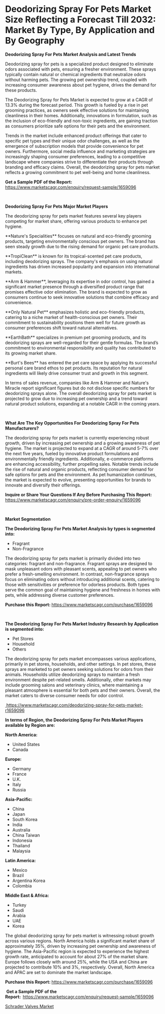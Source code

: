 <p><h1>Deodorizing Spray For Pets Market Size Reflecting a Forecast Till 2032: Market By Type, By Application and By Geography</h1></p><p><strong>Deodorizing Spray For Pets Market Analysis and Latest Trends</strong></p>
<p><p>Deodorizing spray for pets is a specialized product designed to eliminate odors associated with pets, ensuring a fresher environment. These sprays typically contain natural or chemical ingredients that neutralize odors without harming pets. The growing pet ownership trend, coupled with increasing consumer awareness about pet hygiene, drives the demand for these products. </p><p>The Deodorizing Spray for Pets Market is expected to grow at a CAGR of 13.3% during the forecast period. This growth is fueled by a rise in pet grooming practices, as owners seek effective solutions for maintaining cleanliness in their homes. Additionally, innovations in formulation, such as the inclusion of eco-friendly and non-toxic ingredients, are gaining traction as consumers prioritize safe options for their pets and the environment.</p><p>Trends in the market include enhanced product offerings that cater to specific pet types and their unique odor challenges, as well as the emergence of subscription models that provide convenience for pet owners. Furthermore, social media influence and marketing strategies are increasingly shaping consumer preferences, leading to a competitive landscape where companies strive to differentiate their products through branding and efficacy claims. Overall, the deodorizing spray for pets market reflects a growing commitment to pet well-being and home cleanliness.</p></p>
<p><strong>Get a Sample PDF of the Report:&nbsp;</strong> <a href="https://www.marketscagr.com/enquiry/request-sample/1659096?utm_campaign=2236&utm_medium=2&utm_source=Github&utm_content=ia&utm_term=06022025&utm_id=deodorizing-spray-for-pets">https://www.marketscagr.com/enquiry/request-sample/1659096</a></p>
<p>&nbsp;</p>
<p><strong>Deodorizing Spray For Pets Major Market Players</strong></p>
<p><p>The deodorizing spray for pets market features several key players competing for market share, offering various products to enhance pet hygiene. </p><p>**Nature's Specialities** focuses on natural and eco-friendly grooming products, targeting environmentally conscious pet owners. The brand has seen steady growth due to the rising demand for organic pet care products. </p><p>**TropiClean** is known for its tropical-scented pet care products, including deodorizing sprays. The company's emphasis on using natural ingredients has driven increased popularity and expansion into international markets. </p><p>**Arm & Hammer**, leveraging its expertise in odor control, has gained a significant market presence through a diversified product range that promises effective odor elimination. The brand is expected to grow as consumers continue to seek innovative solutions that combine efficacy and convenience.</p><p>**Only Natural Pet** emphasizes holistic and eco-friendly products, catering to a niche market of health-conscious pet owners. Their commitment to sustainability positions them well for future growth as consumer preferences shift toward natural alternatives.</p><p>**EarthBath** specializes in premium pet grooming products, and its deodorizing sprays are well-regarded for their gentle formulas. The brand’s commitment to environmental responsibility and quality has contributed to its growing market share.</p><p>**Burt's Bees** has entered the pet care space by applying its successful personal care brand ethos to pet products. Its reputation for natural ingredients will likely drive consumer trust and growth in this segment.</p><p>In terms of sales revenue, companies like Arm & Hammer and Nature's Miracle report significant figures but do not disclose specific numbers for deodorizing sprays alone. The overall deodorizing spray for pets market is projected to grow due to increasing pet ownership and a trend toward natural product solutions, expanding at a notable CAGR in the coming years.</p></p>
<p>&nbsp;</p>
<p><strong>What Are The Key Opportunities For Deodorizing Spray For Pets Manufacturers?</strong></p>
<p><p>The deodorizing spray for pets market is currently experiencing robust growth, driven by increasing pet ownership and a growing awareness of pet hygiene. The market is projected to expand at a CAGR of around 5-7% over the next five years, fueled by innovative product formulations and environmentally friendly ingredients. Additionally, e-commerce platforms are enhancing accessibility, further propelling sales. Notable trends include the rise of natural and organic products, reflecting consumer demand for safe options for pets and the environment. As pet humanization continues, the market is expected to evolve, presenting opportunities for brands to innovate and diversify their offerings.</p></p>
<p><strong>Inquire or Share Your Questions If Any Before Purchasing This Report:</strong> <a href="https://www.marketscagr.com/enquiry/pre-order-enquiry/1659096?utm_campaign=2236&utm_medium=2&utm_source=Github&utm_content=ia&utm_term=06022025&utm_id=deodorizing-spray-for-pets">https://www.marketscagr.com/enquiry/pre-order-enquiry/1659096</a></p>
<p>&nbsp;</p>
<p><strong>Market Segmentation</strong></p>
<p><strong>The Deodorizing Spray For Pets Market Analysis by types is segmented into:</strong></p>
<p><ul><li>Fragrant</li><li>Non-Fragrance</li></ul></p>
<p><p>The deodorizing spray for pets market is primarily divided into two categories: fragrant and non-fragrance. Fragrant sprays are designed to mask unpleasant odors with pleasant scents, appealing to pet owners who prefer a fresh-smelling environment. In contrast, non-fragrance sprays focus on eliminating odors without introducing additional scents, catering to those with sensitivities or preference for odorless products. Both types serve the common goal of maintaining hygiene and freshness in homes with pets, while addressing diverse customer preferences.</p></p>
<p><strong>Purchase this Report:&nbsp;</strong><a href="https://www.marketscagr.com/purchase/1659096?utm_campaign=2236&utm_medium=2&utm_source=Github&utm_content=ia&utm_term=06022025&utm_id=deodorizing-spray-for-pets">https://www.marketscagr.com/purchase/1659096</a></p>
<p>&nbsp;</p>
<p><strong>The Deodorizing Spray For Pets Market Industry Research by Application is segmented into:</strong></p>
<p><ul><li>Pet Stores</li><li>Household</li><li>Others</li></ul></p>
<p><p>The deodorizing spray for pets market encompasses various applications, primarily in pet stores, households, and other settings. In pet stores, these sprays are marketed to pet owners seeking solutions for odors from their animals. Households utilize deodorizing sprays to maintain a fresh environment despite pet-related smells. Additionally, other markets may include grooming salons and veterinary clinics, where maintaining a pleasant atmosphere is essential for both pets and their owners. Overall, the market caters to diverse consumer needs for odor control.</p></p>
<p><a href="https://www.marketscagr.com/deodorizing-spray-for-pets-market-r1659096?utm_campaign=2236&utm_medium=2&utm_source=Github&utm_content=ia&utm_term=06022025&utm_id=deodorizing-spray-for-pets">&nbsp;https://www.marketscagr.com/deodorizing-spray-for-pets-market-r1659096</a></p>
<p><strong>In terms of Region, the Deodorizing Spray For Pets Market Players available by Region are:</strong></p>
<p>
    <p> <strong> North America: </strong>
        <ul>
            <li>United States</li>
            <li>Canada</li>
        </ul>
        </p> 
    <p> <strong> Europe: </strong>
        <ul>
            <li>Germany</li>
            <li>France</li>
            <li>U.K.</li>
            <li>Italy</li>
            <li>Russia</li>
        </ul>
        </p> 
    <p> <strong> Asia-Pacific: </strong>
        <ul>
            <li>China</li>
            <li>Japan</li>
            <li>South Korea</li>
            <li>India</li>
            <li>Australia</li>
            <li>China Taiwan</li>
            <li>Indonesia</li>
            <li>Thailand</li>
            <li>Malaysia</li>
        </ul>
        </p> 
    <p> <strong> Latin America: </strong>
        <ul>
            <li>Mexico</li>
            <li>Brazil</li>
            <li>Argentina Korea</li>
            <li>Colombia</li>
        </ul>
        </p> 
    <p> <strong> Middle East & Africa: </strong>
        <ul>
            <li>Turkey</li>
            <li>Saudi</li>
            <li>Arabia</li>
            <li>UAE</li>
            <li>Korea</li>
        </ul>
    </p>
    </p>
<p><p>The global deodorizing spray for pets market is witnessing robust growth across various regions. North America holds a significant market share of approximately 35%, driven by increasing pet ownership and awareness of hygiene. The Asia-Pacific region is expected to experience the highest growth rate, anticipated to account for about 27% of the market share. Europe follows closely with around 25%, while the USA and China are projected to contribute 10% and 3%, respectively. Overall, North America and APAC are set to dominate the market landscape.</p></p>
<p><strong>Purchase this Report: </strong><a href="https://www.marketscagr.com/purchase/1659096?utm_campaign=2236&utm_medium=2&utm_source=Github&utm_content=ia&utm_term=06022025&utm_id=deodorizing-spray-for-pets">https://www.marketscagr.com/purchase/1659096</a></p>
<p>&nbsp;<strong>Get a Sample PDF of the Report:&nbsp;&nbsp;</strong><a href="https://www.marketscagr.com/enquiry/request-sample/1659096?utm_campaign=2236&utm_medium=2&utm_source=Github&utm_content=ia&utm_term=06022025&utm_id=deodorizing-spray-for-pets">https://www.marketscagr.com/enquiry/request-sample/1659096</a></p>
<p><strong></strong></p>
<p><p><a href="https://github.com/FahadAhmed223/Market-Research-Report-List-1/blob/main/schrader-valves-market.md?utm_campaign=2236&utm_medium=2&utm_source=Github&utm_content=ia&utm_term=06022025&utm_id=deodorizing-spray-for-pets">Schrader Valves Market</a></p></p>